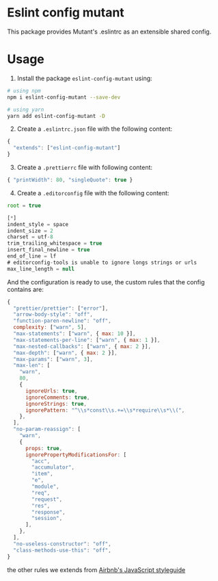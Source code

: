 # Eslint config mutant

This package provides Mutant's .eslintrc as an extensible shared config.

# Usage

1. Install the package `eslint-config-mutant` using:

```bash
# using npm
npm i eslint-config-mutant --save-dev
```

```bash
# using yarn
yarn add eslint-config-mutant -D
```

2. Create a `.eslintrc.json` file with the following content:

```javascript
{
  "extends": ["eslint-config-mutant"]
}
```

3. Create a `.prettierrc` file with following content:

```javascript
{ "printWidth": 80, "singleQuote": true }
```

4. Create a `.editorconfig` file with the following content:

```javascript
root = true

[*]
indent_style = space
indent_size = 2
charset = utf-8
trim_trailing_whitespace = true
insert_final_newline = true
end_of_line = lf
# editorconfig-tools is unable to ignore longs strings or urls
max_line_length = null
```

And the configuration is ready to use, the custom rules that the config contains are:

```javascript
{
  "prettier/prettier": ["error"],
  "arrow-body-style": "off",
  "function-paren-newline": "off",
  complexity: ["warn", 5],
  "max-statements": ["warn", { max: 10 }],
  "max-statements-per-line": ["warn", { max: 1 }],
  "max-nested-callbacks": ["warn", { max: 2 }],
  "max-depth": ["warn", { max: 2 }],
  "max-params": ["warn", 3],
  "max-len": [
    "warn",
    80,
    {
      ignoreUrls: true,
      ignoreComments: true,
      ignoreStrings: true,
      ignorePattern: "^\\s*const\\s.+=\\s*require\\s*\\(",
    },
  ],
  "no-param-reassign": [
    "warn",
    {
      props: true,
      ignorePropertyModificationsFor: [
        "acc",
        "accumulator",
        "item",
        "e",
        "module",
        "req",
        "request",
        "res",
        "response",
        "session",
      ],
    },
  ],
  "no-useless-constructor": "off",
  "class-methods-use-this": "off",
}
```

the other rules we extends from [Airbnb's JavaScript styleguide](https://github.com/airbnb/javascript)
